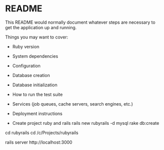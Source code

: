 # README

This README would normally document whatever steps are necessary to get the
application up and running.

Things you may want to cover:

* Ruby version

* System dependencies

* Configuration

* Database creation

* Database initialization

* How to run the test suite

* Services (job queues, cache servers, search engines, etc.)

* Deployment instructions

* Create project ruby and rails
rails new rubyrails -d mysql
rake db:create 

cd rubyrails
cd /c/Projects/rubyrails

rails server
http://localhost:3000
